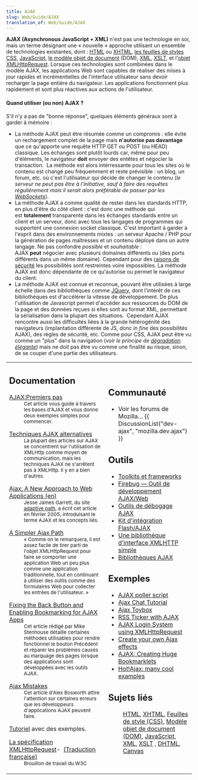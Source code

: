 ```yaml
---
title: AJAX
slug: Web/Guide/AJAX
translation_of: Web/Guide/AJAX
---
```

**AJAX (Asynchronous JavaScript + XML)** n'est pas une technologie en soi, mais un terme désignant une « nouvelle » approche utilisant un ensemble de technologies existantes, dont : [HTML](/fr/HTML "fr/HTML") ou [XHTML](/fr/XHTML "fr/XHTML"), [les feuilles de styles CSS](/fr/CSS "fr/CSS"), [JavaScript](/fr/JavaScript "fr/JavaScript"), [le modèle objet de document](/fr/DOM "fr/DOM") (DOM), [XML](/fr/XML "fr/XML"), [XSLT](/fr/XSLT "fr/XSLT"), et l'[objet XMLHttpRequest](/fr/XMLHttpRequest "fr/XMLHttpRequest"). Lorsque ces technologies sont combinées dans le modèle AJAX, les applications Web sont capables de réaliser des mises à jour rapides et incrémentielles de l'interface utilisateur sans devoir recharger la page entière du navigateur. Les applications fonctionnent plus rapidement et sont plus réactives aux actions de l'utilisateur.

#### **Quand utiliser (ou non) AJAX ?** 

S'il n'y a pas de "bonne réponse", quelques éléments généraux sont à garder à mémoire :

- La méthode AJAX peut être résumée comme un compromis : elle évite un rechargement complet de la page mais **n'autorise pas davantage** que ce qu'apporte une requête HTTP GET ou POST (ou HEAD) classique. Les échanges sont plutôt lourds car, même pour peu d'éléments, le navigateur **doit** envoyer des entêtes et négocier la transaction. 
  La méthode est alors intérressante pour tous les sites où le contenu est changé peu fréquemment et reste prévisible : un blog, un forum, etc. où c'est l'utilisateur qui décide de changer le contenu (_le serveur ne peut pas être à l'initiative, sauf à faire des requêtes régulièrement mais il serait alors préférable de passer par les [WebSockets](https://developer.mozilla.org/fr/docs/WebSockets)_).
- La méthode AJAX a comme qualité de rester dans les standards HTTP, en plus d'être du côté client : c'est donc une méthode qui est **totalement** transparente dans les échanges standards entre un client et un serveur, donc avec tous les langages de programmes qui supportent une connexion socket classique. C'est important à garder à l'esprit dans des environnements mixtes : un serveur Apache / PHP pour la génération de pages maîtresses et un contenu déployé dans un autre langage.
  Ne pas confondre *possible* et *souhaitable* : AJAX **peut** négocier avec plusieurs domaines différents ou (des ports différents dans un même domaine). Cependant pour des [raisons de sécurité](https://developer.mozilla.org/fr/docs/HTTP/Access_control_CORS) les possibilités sont restreintes voire impossibles. La méthode AJAX est donc dépendante de ce qu'autorise ou permet le navigateur du client.
- La méthode AJAX est connue et reconnue, pouvant être utilisées à large échelle dans des bibliothèques comme [JQuery](https://fr.wikipedia.org/wiki/JQuery), dont l'intérêt de ces bibliothéques est d'accélérer la vitesse de développement. De plus l'utilisation de Javascript permet d'accéder aux ressources du DOM de la page et des données reçues si elles sont au format XML, permettant la sérialisation dans la plupart des situations. 
  Cependant AJAX rencontre aussi les difficultés liées à la grande hétérogénité des navigateurs (implantation différente de JS, donc _in fine_ des possibilités AJAX), des règles de sécurité, etc. Comme pour CSS, AJAX peut être vu comme un "plus" dans la navigation (_voir le principe de [dégradation élégante](https://fr.wikipedia.org/wiki/Am%C3%A9lioration_progressive)_) mais ne doit pas être vu comme une finalité au risque, sinon, de se couper d'une partie des utilisateurs.

<table>
  <tbody>
    <tr>
      <td>
        <h2 class="Documentation" id="Documentation">Documentation</h2>
        <dl>
          <dt>
            <a href="/fr/AJAX/Premiers_pas" title="fr/AJAX/Premiers_pas"
              >AJAX:Premiers pas</a
            >
          </dt>
          <dd>
            <small
              >Cet article vous guide à travers les bases d'AJAX et vous donne
              deux exemples simples pour commencer.</small
            >
          </dd>
        </dl>
        <dl>
          <dt>
            <a
              class="external"
              href="http://www.webreference.com/programming/ajax_tech/"
              >Techniques AJAX alternatives</a
            >
          </dt>
          <dd>
            <small
              >La plupart des articles sur AJAX se concentrent sur l'utilisation
              de XMLHttp comme moyen de communication, mais les techniques AJAX
              ne s'arrêtent pas à XMLHttp. Il y en a bien d'autres.</small
            >
          </dd>
        </dl>
        <dl>
          <dt>
            <a
              class="external"
              href="http://www.adaptivepath.com/publications/essays/archives/000385.php"
              >Ajax: A New Approach to Web Applications (en)</a
            >
          </dt>
          <dd>
            <small
              >Jesse James Garrett, du site
              <a class="external" href="http://www.adaptivepath.com"
                >adaptive path</a
              >, a écrit cet article en février 2005, introduisant le terme AJAX
              et les concepts liés.</small
            >
          </dd>
        </dl>
        <dl>
          <dt>
            <a
              class="external"
              href="http://www.onlamp.com/pub/a/onlamp/2005/05/19/xmlhttprequest.html"
              >A Simpler Ajax Path</a
            >
          </dt>
          <dd>
            <small
              >« Comme on le remarquera, il est assez facile de tirer parti de
              l'objet XMLHttpRequest pour faire se comporter une application Web
              un peu plus comme une application traditionnelle, tout en
              continuant à utiliser des outils comme des formulaires Web pour
              collecter les entrées de l'utilisateur. »</small
            >
          </dd>
        </dl>
        <dl>
          <dt>
            <a
              class="external"
              href="http://www.contentwithstyle.co.uk/Articles/38/fixing-the-back-button-and-enabling-bookmarking-for-ajax-apps"
              >Fixing the Back Button and Enabling Bookmarking for AJAX Apps</a
            >
          </dt>
          <dd>
            <small
              >Cet article rédigé par Mike Stenhouse détaille certaines méthodes
              utilisables pour rendre fonctionnel le bouton Précédent et réparer
              les problèmes causés au marquage des pages lorsque des
              applications sont développées avec les outils AJAX.</small
            >
          </dd>
        </dl>
        <dl>
          <dt>
            <a
              class="external"
              href="http://alexbosworth.backpackit.com/pub/67688"
              >Ajax Mistakes</a
            >
          </dt>
          <dd>
            <small
              >Cet article d'Alex Bosworth attire l'attention sur certaines
              erreurs que les développeurs d'applications AJAX peuvent
              faire.</small
            >
          </dd>
        </dl>
        <dl>
          <dt>
            <a class="external" href="http://www.xul.fr/xml-ajax.html"
              >Tutoriel</a
            >
            avec des exemples.
          </dt>
        </dl>
        <dl>
          <dt>
            <a class="external" href="http://www.w3.org/TR/XMLHttpRequest/"
              >La spécification XMLHttpRequest</a
            >- 
            <a class="external" href="http://www.xul.fr/XMLHttpRequest.html"
              >(Traduction française)</a
            >
          </dt>
          <dd><small>Brouillon de travail du W3C</small></dd>
        </dl>
      </td>
      <td>
        <h2 class="Community" id="Communauté">Communauté</h2>
        <ul>
          <li>
            Voir les forums de Mozilla…
            {{ DiscussionList("dev-ajax", "mozilla.dev.ajax") }}
          </li>
        </ul>
        <h2 class="Tools" id="Outils">Outils</h2>
        <ul>
          <li>
            <a class="external" href="http://www.ajaxprojects.com"
              >Toolkits et frameworks</a
            >
          </li>
          <li>
            <a class="external" href="http://www.getfirebug.com/"
              >Firebug — Outil de développement AJAX/Web</a
            >
          </li>
          <li>
            <a
              class="external"
              href="http://blog.monstuff.com/archives/000252.html"
              >Outils de débogage AJAX</a
            >
          </li>
          <li>
            <a
              class="external"
              href="http://www.osflash.org/doku.php?id=flashjs"
              >Kit d'intégration Flash/AJAX</a
            >
          </li>
          <li>
            <a class="external" href="http://xkr.us/code/javascript/XHConn/"
              >Une bibliothèque d'interface XMLHTTP simple</a
            >
          </li>
          <li>
            <a
              class="external"
              href="http://chandlerproject.org/Projects/AjaxLibraries"
              >Bibliothèques AJAX</a
            >
          </li>
        </ul>
        <h2 id="Exemples">Exemples</h2>
        <ul>
          <li>
            <a
              class="external"
              href="http://www.dhtmlgoodies.com/index.html?whichScript=ajax-poller"
              >AJAX poller script</a
            >
          </li>
          <li>
            <a
              class="external"
              href="http://www.ajaxprojects.com/ajax/tutorialdetails.php?itemid=9"
              >Ajax Chat Tutorial</a
            >
          </li>
          <li>
            <a class="external" href="http://www.funwithjustin.com/ajax-toybox/"
              >Ajax Toybox</a
            >
          </li>
          <li>
            <a
              class="external"
              href="http://www.ajaxprojects.com/ajax/tutorialdetails.php?itemid=13"
              >RSS Ticker with AJAX</a
            >
          </li>
          <li>
            <a
              class="external"
              href="http://www.jamesdam.com/ajax_login/login.html#login"
              >AJAX Login System using XMLHttpRequest</a
            >
          </li>
          <li>
            <a
              class="external"
              href="http://www.thinkvitamin.com/features/ajax/create-your-own-ajax-effects"
              >Create your own Ajax effects</a
            >
          </li>
          <li>
            <a
              class="external"
              href="http://codinginparadise.org/weblog/2005/08/ajax-creating-huge-bookmarklets.html"
              >AJAX: Creating Huge Bookmarklets</a
            >
          </li>
          <li>
            <a class="external" href="http://www.hotajax.org"
              >Hot!Ajax: many cool examples</a
            >
          </li>
        </ul>
        <h2 class="Related_Topics" id="Sujets_liés">Sujets liés</h2>
        <dl>
          <dd>
            <a href="/fr/HTML" title="fr/HTML">HTML</a>,
            <a href="/fr/XHTML" title="fr/XHTML">XHTML</a>,
            <a href="/fr/CSS" title="fr/CSS">Feuilles de style (CSS)</a>,
            <a href="/fr/DOM" title="fr/DOM">Modèle objet de document (DOM)</a>,
            <a href="/fr/JavaScript" title="fr/JavaScript">JavaScript</a>,
            <a href="/fr/XML" title="fr/XML">XML</a>,
            <a href="/fr/XSLT" title="fr/XSLT">XSLT</a> ,
            <a href="/fr/DHTML" title="fr/DHTML">DHTML</a>,
            <a href="/fr/HTML/Canvas" title="fr/HTML/Canvas">Canvas</a>
          </dd>
        </dl>
      </td>
    </tr>
  </tbody>
</table>
